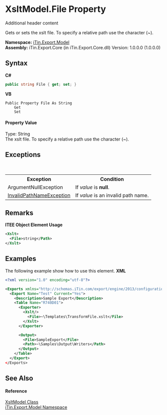 # XsltModel.File Property 
Additional header content 

Gets or sets the xslt file. To specify a relative path use the character (~).

**Namespace:**&nbsp;<a href="N_iTin_Export_Model">iTin.Export.Model</a><br />**Assembly:**&nbsp;iTin.Export.Core (in iTin.Export.Core.dll) Version: 1.0.0.0 (1.0.0.0)

## Syntax

**C#**<br />
``` C#
public string File { get; set; }
```

**VB**<br />
``` VB
Public Property File As String
	Get
	Set
```


#### Property Value
Type: String<br />The xslt file. To specify a relative path use the character (~).

## Exceptions
&nbsp;<table><tr><th>Exception</th><th>Condition</th></tr><tr><td>ArgumentNullException</td><td>If *value* is <strong>null</strong>.</td></tr><tr><td><a href="T_iTin_Export_Model_InvalidPathNameException">InvalidPathNameException</a></td><td>If *value* is an invalid path name.</td></tr></table>

## Remarks

**ITEE Object Element Usage**<br />
``` XML
<Xslt>
  <File>string</Path>
</Xslt>
```


## Examples
The following example show how to use this element. 
**XML**<br />
``` XML
<?xml version="1.0" encoding="utf-8"?>

<Exports xmlns="http://schemas.iTin.com/export/engine/2013/configuration">
  <Export Name="Test" Current="Yes">
    <Description>Sample Export</Description>
    <Table Name="R740D01">
      <Exporter>
        <Xslt/>
          <File>~\Templates\TransformFile.xslt</File>
        </Xslt>
      </Exporter>

      <Output>
        <File>SampleExport</File>
        <Path>~\Samples\Output\Writers</Path>
      </Output>
    </Table>
  </Export>
</Exports>
```


## See Also


#### Reference
<a href="T_iTin_Export_Model_XsltModel">XsltModel Class</a><br /><a href="N_iTin_Export_Model">iTin.Export.Model Namespace</a><br />